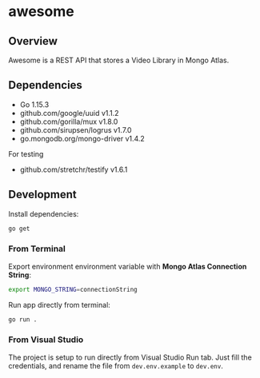 # awesome

## Overview
Awesome is a REST API that stores a Video Library in Mongo Atlas.

## Dependencies

- Go 1.15.3
- github.com/google/uuid v1.1.2
- github.com/gorilla/mux v1.8.0
- github.com/sirupsen/logrus v1.7.0
- go.mongodb.org/mongo-driver v1.4.2

For testing
- github.com/stretchr/testify v1.6.1

## Development

Install dependencies:

```bash
go get
```

### From Terminal

Export environment environment variable with **Mongo Atlas Connection String**:

```bash
export MONGO_STRING=connectionString
```

Run app directly from terminal:

```bash
go run .
```

### From Visual Studio

The project is setup to run directly from Visual Studio Run tab. Just fill the credentials, and rename the file from `dev.env.example` to `dev.env`.